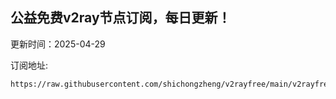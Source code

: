 ## 公益免费v2ray节点订阅，每日更新！
更新时间：2025-04-29

订阅地址:
```
https://raw.githubusercontent.com/shichongzheng/v2rayfree/main/v2rayfree
```
